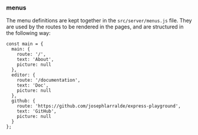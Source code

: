 ### menus

The menu definitions are kept together in the `src/server/menus.js` file.
They are used by the routes to be rendered in the pages, and are structured in the following way:

```
const main = {
  main: {
    route: '/',
    text: 'About',
    picture: null
  },
  editor: {
    route: '/documentation',
    text: 'Doc',
    picture: null
  },
  github: {
    route: 'https://github.com/josephlarralde/express-playground',
    text: 'GitHub',
    picture: null
  }
};
```